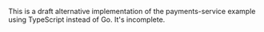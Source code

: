 This is a draft alternative implementation of the payments-service example using TypeScript instead of Go. It's incomplete.
